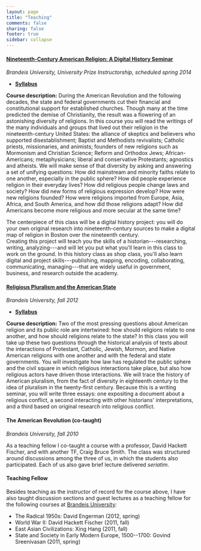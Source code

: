 ```yaml
---
layout: page
title: "Teaching"
comments: false
sharing: false
footer: true
sidebar: collapse
---
```



#### [Nineteenth-Century American Religion: A Digital History Seminar][upi-syllabus]

*Brandeis University, University Prize Instructorship, scheduled spring 2014*

-   **[Syllabus][upi-syllabus]**   

**Course description:** During the American Revolution and the following 
decades, the state and federal governments cut their financial and 
constitutional support for established churches. Though many at the time 
predicted the demise of Christianity, the result was a flowering of an 
astonishing diversity of religions. In this course you will read the 
writings of the many individuals and groups that lived out their 
religion in the nineteenth-century United States: the alliance of 
skeptics and believers who supported disestablishment; Baptist and 
Methodists revivalists; Catholic priests, missionaries, and animists; 
founders of new religions such as Mormonism and Christian Science; 
Reform and Orthodox Jews; African-Americans; metaphysicians; liberal and 
conservative Protestants; agnostics and atheists. We will make sense of 
that diversity by asking and answering a set of unifying questions: How 
did mainstream and minority faiths relate to one another, especially in 
the public sphere?  How did people experience religion in their everyday 
lives? How did religious people change laws and society? How did new 
forms of religious expression develop? How were new religions founded? 
How were religions imported from Europe, Asia, Africa, and South 
America, and how did those religions adapt? How did Americans become 
more religious and more secular at the same time?

The centerpiece of this class will be a digital history project: you 
will do your own original research into nineteenth-century sources to 
make a digital map of religion in Boston over the nineteenth century.  
Creating this project will teach you the skills of a 
historian---researching, writing, analyzing---and will let you put what 
you'll learn in this class to work on the ground. In this history class 
as shop class, you'll also learn digital and project 
skills---publishing, mapping, encoding, collaborating, communicating, 
managing---that are widely useful in government, business, and research 
outside the academy.

#### [Religious Pluralism and the American State][uws-website]

*Brandeis University, fall 2012*

-   **[Syllabus][uws-syllabus]**  

**Course description:** Two of the most pressing questions about
American religion and its public role are intertwined: how should
religions relate to one another, and how should religions relate to the
state? In this class you will take up these two questions through the
historical analysis of texts about the interactions of Protestant,
Catholic, Jewish, Mormon, and Native American religions with one another
and with the federal and state governments. You will investigate how law
has regulated the public sphere and the civil square in which religious
interactions take place, but also how religious actors have driven those
interactions. We will trace the history of American pluralism, from the
fact of diversity in eighteenth century to the idea of pluralism in the
twenty-first century. Because this is a writing seminar, you will write
three essays: one expositing a document about a religious conflict, a
second interacting with other historians' interpretations, and a third
based on original research into religious conflict.

#### The American Revolution (co-taught)

*Brandeis University, fall 2010*

As a teaching fellow I co-taught a course with a professor, David
Hackett Fischer, and with another TF, Craig Bruce Smith. The class was
structured around discussions among the three of us, in which the
students also participated. Each of us also gave brief lecture delivered
*seriatim*.

#### Teaching Fellow

Besides teaching as the instructor of record for the course above, I
have also taught discussion sections and guest lectures as a teaching
fellow for the following courses at [Brandeis University][]:

-   The Radical 1950s: David Engerman (2012, spring)
-   World War II: David Hackett Fischer (2011, fall)
-   East Asian Civilizations: Xing Hang (2011, fall)
-   State and Society in Early Modern Europe, 1500--1700:
    Govind Sreenivasan (2011, spring)

  [Brandeis University]: http://www.brandeis.edu/
  [uws-website]: /downloads/docs/religious-pluralism.syllabus.2012-fall.pdf
  [uws-syllabus]: /downloads/docs/religious-pluralism.syllabus.2012-fall.pdf
  [upi-syllabus]: /downloads/docs/religion-19c-dh.pdf

